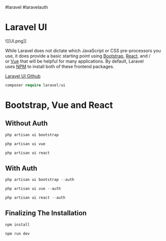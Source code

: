 #laravel #laravelauth 
# Laravel UI
![[UI.png]]

While Laravel does not dictate which JavaScript or CSS pre-processors you use, it does provide a basic starting point using [Bootstrap](https://getbootstrap.com/), [React](https://reactjs.org/), and / or [Vue](https://vuejs.org/) that will be helpful for many applications. By default, Laravel uses [NPM](https://www.npmjs.org/) to install both of these frontend packages.

[Laravel UI Github](https://github.com/laravel/ui)

```php
composer require laravel/ui
```

# Bootstrap, Vue and React

## Without Auth

```php
php artisan ui bootstrap

php artisan ui vue

php artisan ui react
```

## With Auth

```php
php artisan ui bootstrap --auth

php artisan ui vue --auth

php artisan ui react --auth
```

## Finalizing The Installation

```php
npm install

npm run dev
```